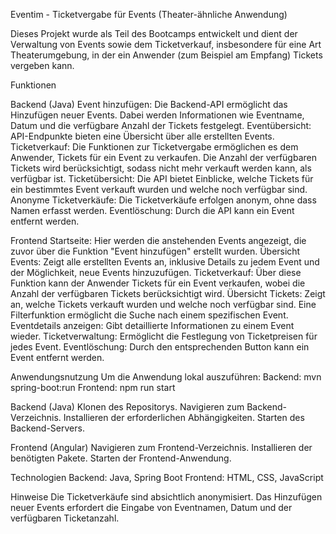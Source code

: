Eventim - Ticketvergabe für Events (Theater-ähnliche Anwendung)

Dieses Projekt wurde als Teil des Bootcamps entwickelt und dient der Verwaltung von Events sowie dem Ticketverkauf,
insbesondere für eine Art Theaterumgebung, in der ein Anwender (zum Beispiel am Empfang) Tickets vergeben kann.

Funktionen

Backend (Java)
Event hinzufügen: Die Backend-API ermöglicht das Hinzufügen neuer Events. Dabei werden Informationen wie Eventname,
Datum und die verfügbare Anzahl der Tickets festgelegt.
Eventübersicht: API-Endpunkte bieten eine Übersicht über alle erstellten Events.
Ticketverkauf: Die Funktionen zur Ticketvergabe ermöglichen es dem Anwender, 
Tickets für ein Event zu verkaufen. Die Anzahl der verfügbaren Tickets wird berücksichtigt, 
sodass nicht mehr verkauft werden kann, als verfügbar ist.
Ticketübersicht: Die API bietet Einblicke, welche Tickets für ein bestimmtes Event verkauft wurden und welche noch verfügbar sind.
Anonyme Ticketverkäufe: Die Ticketverkäufe erfolgen anonym, ohne dass Namen erfasst werden.
Eventlöschung: Durch die API kann ein Event entfernt werden.

Frontend
Startseite: Hier werden die anstehenden Events angezeigt, die zuvor über die Funktion "Event hinzufügen" erstellt wurden.
Übersicht Events: Zeigt alle erstellten Events an, inklusive Details zu jedem Event und der Möglichkeit, neue Events hinzuzufügen.
Ticketverkauf: Über diese Funktion kann der Anwender Tickets für ein Event verkaufen, wobei die Anzahl der verfügbaren Tickets berücksichtigt wird.
Übersicht Tickets: Zeigt an, welche Tickets verkauft wurden und welche noch verfügbar sind. 
Eine Filterfunktion ermöglicht die Suche nach einem spezifischen Event.
Eventdetails anzeigen: Gibt detaillierte Informationen zu einem Event wieder.
Ticketverwaltung: Ermöglicht die Festlegung von Ticketpreisen für jedes Event.
Eventlöschung: Durch den entsprechenden Button kann ein Event entfernt werden.

Anwendungsnutzung
Um die Anwendung lokal auszuführen:
Backend: mvn spring-boot:run 
Frontend: npm run start

Backend (Java)
Klonen des Repositorys.
Navigieren zum Backend-Verzeichnis.
Installieren der erforderlichen Abhängigkeiten.
Starten des Backend-Servers.

Frontend (Angular)
Navigieren zum Frontend-Verzeichnis.
Installieren der benötigten Pakete.
Starten der Frontend-Anwendung.

Technologien
Backend: Java, Spring Boot
Frontend: HTML, CSS, JavaScript 

Hinweise
Die Ticketverkäufe sind absichtlich anonymisiert.
Das Hinzufügen neuer Events erfordert die Eingabe von Eventnamen, Datum und der verfügbaren Ticketanzahl.
